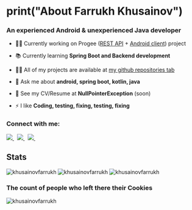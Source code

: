 <h1>print("About Farrukh Khusainov")</h1>
<h3>An experienced Android & unexperienced Java developer</h3>

- 👨‍💻 Currently working on Progee ([REST API](https://github.com/KhusainovFarrukh/Progee-API) + [Android client](https://github.com/KhusainovFarrukh/Progee-Android)) project

- 📚 Currently learning **Spring Boot and Backend development**

- 👨‍💻 All of my projects are available at [my github repositories tab](https://github.com/KhusainovFarrukh?tab=repositories)

- 💬 Ask me about **android, spring boot, kotlin, java**

- 📄 See my CV/Resume at **NullPointerException** (soon)

- ⚡ I like **Coding, testing, fixing, testing, fixing**

<h3 align="left">Connect with me:</h3>
<a href="https://t.me/FarruxXusainov">
  <img src="https://img.shields.io/badge/Telegram-1DA1F2?style=for-the-badge&logo=telegram&logoColor=white" />    
</a>&nbsp;
<a href="mailto:farrukhbekkhusainov@gmail.com">
  <img src="https://img.shields.io/badge/gmail-D14836?style=for-the-badge&logo=gmail&logoColor=white" />
</a>&nbsp;
<a href="www.linkedin.com/in/farrukh-khusainov">
  <img src="https://img.shields.io/badge/linkedin-%230077B5.svg?&style=for-the-badge&logo=linkedin&logoColor=white" />
</a>&nbsp;

## Stats
<img src="https://github-readme-stats.vercel.app/api?username=khusainovfarrukh&count_private=true&show_icons=true&theme=vision-friendly-dark" alt="khusainovfarrukh" />
<img src="https://github-readme-streak-stats.herokuapp.com/?user=khusainovfarrukh&count_private=true&show_icons=true&theme=vision-friendly-dark" alt="khusainovfarrukh" />
<img src="https://github-readme-stats.vercel.app/api/top-langs?username=khusainovfarrukh&count_private=true&show_icons=true&theme=vision-friendly-dark&layout=compact&hide=procfile" alt="khusainovfarrukh" />

<h3>The count of people who left there their Cookies</h3>
<p align="left"> <img src="https://profile-counter.glitch.me/khusainovfarrukh/count.svg" alt="khusainovfarrukh" /> </p>
